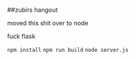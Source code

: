 ##zubirs hangout

moved this shit over to node

fuck flask

`npm install`
`npm run build`
`node server.js`

